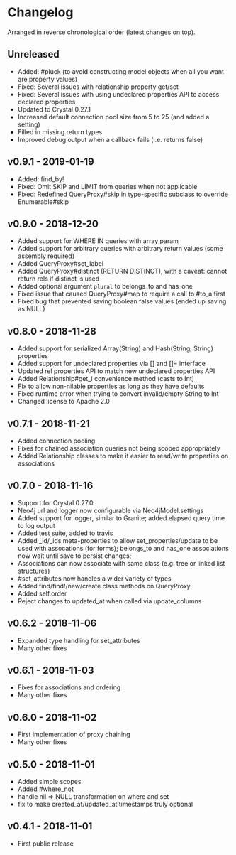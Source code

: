 # Changelog

Arranged in reverse chronological order (latest changes on top).

## Unreleased

* Added: #pluck (to avoid constructing model objects when all you want are property values)
* Fixed: Several issues with relationship property get/set
* Fixed: Several issues with using undeclared properties API to access declared properties
* Updated to Crystal 0.27.1
* Increased default connection pool size from 5 to 25 (and added a setting)
* Filled in missing return types
* Improved debug output when a callback fails (i.e. returns false)

## v0.9.1 - 2019-01-19

* Added: find_by!
* Fixed: Omit SKIP and LIMIT from queries when not applicable
* Fixed: Redefined QueryProxy#skip in type-specific subclass to override Enumerable#skip

## v0.9.0 - 2018-12-20

* Added support for WHERE IN queries with array param
* Added support for arbitrary queries with arbitrary return values (some assembly required)
* Added QueryProxy#set_label
* Added QueryProxy#distinct (RETURN DISTINCT), with a caveat: cannot return rels if distinct is used
* Added optional argument `plural` to belongs_to and has_one
* Fixed issue that caused QueryProxy#map to require a call to #to_a first
* Fixed bug that prevented saving boolean false values (ended up saving as NULL)

## v0.8.0 - 2018-11-28

* Added support for serialized Array(String) and Hash(String, String) properties
* Added support for undeclared properties via [] and []= interface
* Updated rel properties API to match new undeclared properties API
* Added Relationship#get_i convenience method (casts to Int)
* Fix to allow non-nilable properties as long as they have defaults
* Fixed runtime error when trying to convert invalid/empty String to Int
* Changed license to Apache 2.0

## v0.7.1 - 2018-11-21

* Added connection pooling
* Fixes for chained association queries not being scoped appropriately
* Added Relationship classes to make it easier to read/write properties on associations

## v0.7.0 - 2018-11-16

* Support for Crystal 0.27.0
* Neo4j url and logger now configurable via Neo4jModel.settings
* Added support for logger, similar to Granite; added elapsed query time to log output
* Added test suite, added to travis
* Added _id/_ids meta-properties to allow set_properties/update to be used with assocations (for forms); belongs_to and has_one associations now wait until save to persist changes;
* Associations can now associate with same class (e.g. tree or linked list structures)
* #set_attributes now handles a wider variety of types
* Added find/find!/new/create class methods on QueryProxy
* Added self.order
* Reject changes to updated_at when called via update_columns

## v0.6.2 - 2018-11-06

* Expanded type handling for set_attributes
* Many other fixes

## v0.6.1 - 2018-11-03

* Fixes for associations and ordering
* Many other fixes

## v0.6.0 - 2018-11-02

* First implementation of proxy chaining
* Many other fixes

## v0.5.0 - 2018-11-01

* Added simple scopes
* Added #where_not
* handle nil => NULL transformation on where and set
* fix to make created_at/updated_at timestamps truly optional

## v0.4.1 - 2018-11-01

* First public release
